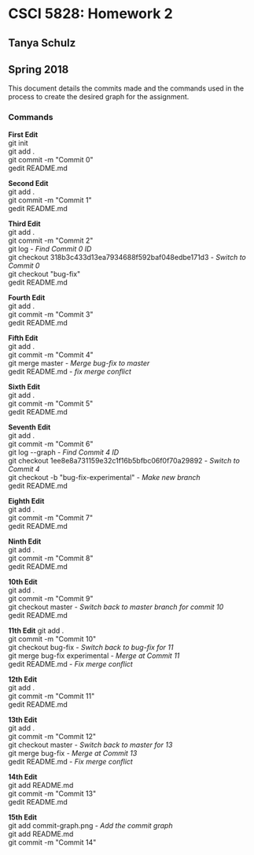 # CSCI 5828: Homework 2
## Tanya Schulz
## Spring 2018

This document details the commits made and the commands used in the process to create the desired graph for the assignment.

### Commands

**First Edit** <br>
git init <br>
git add . <br>
git commit -m "Commit 0" <br>
gedit README.md <br>

**Second Edit** <br>
git add . <br>
git commit -m "Commit 1" <br>
gedit README.md <br>

**Third Edit** <br>
git add . <br>
git commit -m "Commit 2" <br>
git log - _Find Commit 0 ID_<br> 
git checkout 318b3c433d13ea7934688f592baf048edbe171d3 - _Switch to Commit 0_ <br>
git checkout "bug-fix" <br>
gedit README.md <br>

**Fourth Edit** <br>
git add . <br>
git commit -m "Commit 3" <br>
gedit README.md <br>

**Fifth Edit** <br>
git add . <br>
git commit -m "Commit 4" <br>
git merge master - _Merge bug-fix to master_ <br>
gedit README.md - _fix merge conflict_ <br>

**Sixth Edit** <br>
git add . <br>
git commit -m "Commit 5" <br>
gedit README.md <br>

**Seventh Edit** <br>
git add . <br>
git commit -m "Commit 6" <br>
git log --graph - _Find Commit 4 ID_ <br>
git checkout 1ee8e8a731159e32c1f16b5bfbc06f0f70a29892 - _Switch to Commit 4_ <br>
git checkout -b "bug-fix-experimental" - _Make new branch_ <br>
gedit README.md <br>

**Eighth Edit** <br>
git add . <br>
git commit -m "Commit 7" <br>
gedit README.md <br>

**Ninth Edit** <br>
git add . <br>
git commit -m "Commit 8" <br>
gedit README.md <br>

**10th Edit** <br>
git add . <br>
git commit -m "Commit 9" <br>
git checkout master - _Switch back to master branch for commit 10_ <br>
gedit README.md <br>

**11th Edit**
git add . <br>
git commit -m "Commit 10" <br>
git checkout bug-fix - _Switch back to bug-fix for 11_ <br>
git merge bug-fix experimental - _Merge at Commit 11_ <br>
gedit README.md - _Fix merge conflict_<br>

**12th Edit** <br>
git add . <br>
git commit -m "Commit 11" <br>
gedit README.md <br>

**13th Edit** <br>
git add . <br>
git commit -m "Commit 12" <br>
git checkout master - _Switch back to master for 13_ <br>
git merge bug-fix - _Merge at Commit 13_ <br>
gedit README.md - _Fix merge conflict_ <br>

**14th Edit** <br>
git add README.md <br>
git commit -m "Commit 13" <br>
gedit README.md <br>

**15th Edit** <br>
git add commit-graph.png - _Add the commit graph_ <br>
git add README.md <br>
git commit -m "Commit 14" <br>








